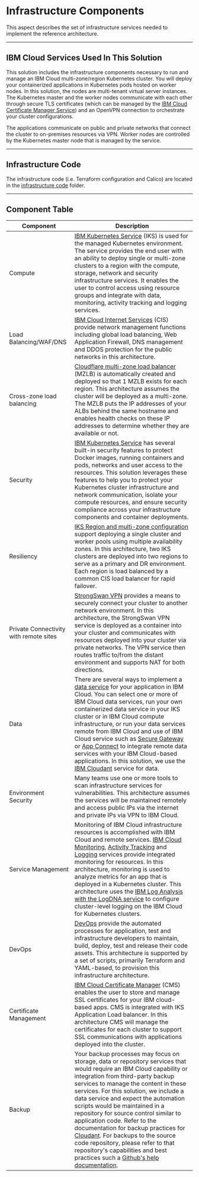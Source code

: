 #  Infrastructure Components

This aspect describes the set of infrastructure services needed to implement the reference architecture.

---

## IBM Cloud Services Used In This Solution

This solution includes the infrastructure components necessary to run and manage an IBM Cloud multi-zone/region Kubernetes cluster. You will deploy your containerized applications in Kubernetes pods hosted on worker nodes. In this solution, the nodes are multi-tenant virtual server instances. The Kubernetes master and the worker nodes communicate with each other through secure TLS certificates (which can be managed by the [IBM Cloud Certificate Manager Service](https://console.bluemix.net/docs/services/certificate-manager/about.html#about-certificate-manager)) and an OpenVPN connection to orchestrate your cluster configurations.

The applications communicate on public and private networks that connect the cluster to on-premises resources via VPN. Worker nodes are controlled by the Kubernetes master node that is managed by the service.

---

## Infrastructure Code

The infrastructure code (i.e. Terraform configuration and Calico) are located in the [infrastructure code](../infrastructure_code) folder.

---



## Component Table



|Component             | Description  |
|----------------|-------------------------------------------------------------------------------|
|Compute|[IBM Kubernetes Service](https://console.bluemix.net/docs/containers/cs_tech.html#kubernetes_basics) (IKS) is used  for the managed Kubernetes environment.  The service provides the end user with an ability to deploy single or multi-zone clusters to a region with the compute, storage, network and security infrastructure services. It enables the user to control access using resource groups and integrate with data, monitoring, activity tracking and logging services.|
|Load Balancing/WAF/DNS|[IBM Cloud Internet Services](https://console.bluemix.net/docs/infrastructure/cis/dns-concepts.html) (CIS) provide network management functions including global load balancing, Web Application Firewall, DNS management and DDOS protection for the public networks in this architecture.|
|Cross-zone load balancing|[Cloudflare multi-zone load balancer](https://console.bluemix.net/docs/containers/cs_clusters_planning.html#multizone) (MZLB) is automatically created and deployed so that 1 MZLB exists for each region. This architecture assumes the cluster will be deployed as a multi-zone. The MZLB puts the IP addresses of your ALBs behind the same hostname and enables health checks on these IP addresses to determine whether they are available or not.|
|Security|[IBM Kubernetes Service](https://console.bluemix.net/docs/containers/cs_secure.html#security) has several built-in security features to protect Docker images, running containers and pods, networks and user access to the resources. This solution leverages these features to help you to protect your Kubernetes cluster infrastructure and network communication, isolate your compute resources, and ensure security compliance across your infrastructure components and container deployments.|
|Resiliency|[IKS Region and multi-zone configuration](https://console.bluemix.net/docs/containers/cs_clusters.html#multizone) support deploying a single cluster and worker pools using multiple availability zones. In this architecture, two IKS clusters are deployed into two regions to serve as a primary and DR environment. Each region is load balanced by a common CIS load balancer for rapid failover.|
|Private Connectivity with remote sites| [StrongSwan VPN](https://console.bluemix.net/docs/containers/cs_vpn.html#vpn) provides a means to securely connect your cluster to another network environment. In this architecture, the StrongSwan VPN service is deployed as a container into your cluster and communicates with resources deployed into your cluster via private networks. The VPN service then routes traffic to/from the distant environment and supports NAT for both directions.|
|Data|There are several ways to implement a [data service](https://www.ibm.com/cloud/data) for your application in IBM Cloud. You can select one or more of IBM Cloud data services, run your own containerized data service in your IKS cluster or in IBM Cloud compute infrastructure, or run your data services remote from IBM Cloud and use of IBM Cloud service such as [Secure Gateway](https://console.bluemix.net/catalog/services/secure-gateway) or [App Connect](https://console.bluemix.net/catalog/services/app-connect) to integrate remote data services with your IBM Cloud-based applications. In this solution, we use the [IBM Cloudant](https://console.bluemix.net/catalog/services/cloudant) service for data.|
|Environment Security|Many teams use one or more tools to scan infrastructure services for vulnerabilities. This architecture assumes the services will be maintained remotely and access public IPs via the internet and private IPs via VPN to IBM Cloud.|
|Service Management|Monitoring of IBM Cloud infrastructure resources is accomplished with IBM Cloud and remote services. [IBM Cloud Monitoring](https://console.bluemix.net/docs/services/Monitoring-with-Sysdig/index.html#getting-started), [Activity Tracking](https://console.bluemix.net/catalog/services/activity-tracker) and [Logging](https://console.bluemix.net/docs/services/Log-Analysis-with-LogDNA/index.html#getting-started) services provide integrated monitoring for resources. In this architecture, monitoring is used to analyze metrics for an app that is deployed in a Kubernetes cluster. This architecture uses the [IBM Log Analysis with the LogDNA service](https://console.bluemix.net/docs/services/Log-Analysis-with-LogDNA/index.html#getting-started) to configure cluster-level logging on the IBM Cloud for Kubernetes clusters.|
|DevOps|[DevOps](https://www.ibm.com/cloud/devops) provide the automated processes for application, test and infrastructure developers to maintain, build, deploy, test and release their code assets. This architecture is supported by a set of scripts, primarily Terraform and YAML-based, to provision this infrastructure architecture.|
|Certificate Management|[IBM Cloud Certificate Manager](https://console.bluemix.net/docs/services/certificate-manager/index.html#gettingstarted) (CMS) enables the user to store and manage SSL certificates for your IBM cloud-based apps. CMS is integrated with IKS Application Load balancer. In this architecture CMS will manage the certificates for each cluster to support SSL communications with applications deployed into the cluster.|
|Backup|Your backup processes may focus on storage, data or repository services that would require an IBM Cloud capability or integration from third-party backup services to manage the content in these services. For this solution, we include a data service and expect the automation scripts would be maintained in a repository for source control similar to application code.  Refer to the documentation for backup practices for [Cloudant](https://console.bluemix.net/docs/services/Cloudant/guides/backup-cookbook.html#ibm-cloudant-backup-and-recovery). For backups to the source code repository, please refer to that repository's capabilities and best practices such a [Github's help documentation](https://help.github.com/articles/backing-up-a-repository/).
